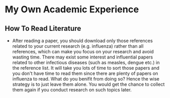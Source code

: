 # My Own Academic Experience

## How To Read Literature

* After reading a paper, you should download only those references related to your current research (e.g. influenza) rather than all references, which can make you focus on your research and avoid wasting time. There may exist some interest and influential papers related to other infectious diseases (such as measles, dengue etc.) in the reference list. It will take you lots of time to sort those papers and you don't have time to read them since there are plenty of papers on influenza to read. What do you benifit from doing so? Hence the wise strategy is to just leave them alone. You would get the chance to collect them again if you conduct research on such topics later.

